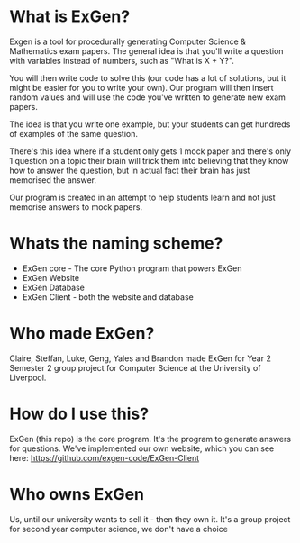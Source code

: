 # What is ExGen?
Exgen is a tool for procedurally generating Computer Science & Mathematics exam papers.
The general idea is that you'll write a question with variables instead of numbers, such as "What is X + Y?".

You will then write code to solve this (our code has a lot of solutions, but it might be easier for you to write your own).
Our program will then insert random values and will use the code you've written to generate new exam papers.

The idea is that you write one example, but your students can get hundreds of examples of the same question.

There's this idea where if a student only gets 1 mock paper and there's only 1 question on a topic their brain will trick them into
believing that they know how to answer the question, but in actual fact their brain has just memorised the answer.

Our program is created in an attempt to help students learn and not just memorise answers to mock papers.

# Whats the naming scheme?
* ExGen core - The core Python program that powers ExGen
* ExGen Website
* ExGen Database
* ExGen Client - both the website and database

# Who made ExGen?

Claire, Steffan, Luke, Geng, Yales and Brandon made ExGen for Year 2 Semester 2 group project for Computer Science at the University of Liverpool.

# How do I use this?

ExGen (this repo) is the core program. It's the program to generate answers for questions. We've implemented our own website, which you can see here:
https://github.com/exgen-code/ExGen-Client


# Who owns ExGen
Us, until our university wants to sell it - then they own it. It's a group project for second year computer science, we don't have a choice 
